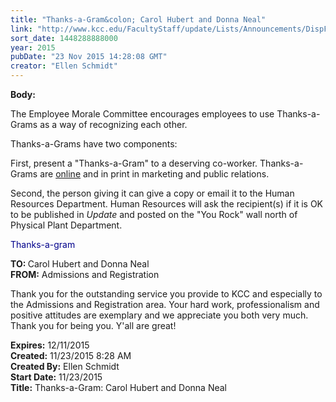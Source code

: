 ```yaml
---
title: "Thanks-a-Gram&colon; Carol Hubert and Donna Neal"
link: "http://www.kcc.edu/FacultyStaff/update/Lists/Announcements/DispForm.aspx?ID=2092"
sort_date: 1448288888000
year: 2015
pubDate: "23 Nov 2015 14:28:08 GMT"
creator: "Ellen Schmidt"
---
```


<div><b>Body:</b> <div class="ExternalClassB668322ABF994468AD9C04324E5817F3"><p>​The Employee Morale Committee encourages employees to use Thanks-a-Grams as a way of recognizing each other. </p>
<p>Thanks-a-Grams have two components:</p>
<p>First, present a &quot;Thanks-a-Gram&quot; to a deserving co-worker. Thanks-a-Grams are <a href="/FacultyStaff/documents/thanksagram.pdf">online</a> and in print in marketing and public relations.</p>
<p>Second, the person giving it can give a copy or email it to the Human Resources Department. Human Resources will ask the recipient(s) if it is OK to be published in <em>Update</em> and posted on the &quot;You Rock&quot; wall north of Physical Plant Department.</p>
<p style="color:darkblue">Thanks-a-gram</p>
<p><strong>TO: </strong>Carol Hubert and Donna Neal<br /><strong>FROM:</strong> Admissions and Registration</p>
<p>Thank you for the outstanding service you provide to KCC and especially to the Admissions and Registration area. Your hard work, professionalism and positive attitudes are exemplary and we appreciate you both very much. Thank you for being you. Y'all are great!</p></div></div>
<div><b>Expires:</b> 12/11/2015</div>
<div><b>Created:</b> 11/23/2015 8:28 AM</div>
<div><b>Created By:</b> Ellen Schmidt</div>
<div><b>Start Date:</b> 11/23/2015</div>
<div><b>Title:</b> Thanks-a-Gram: Carol Hubert and Donna Neal</div>
